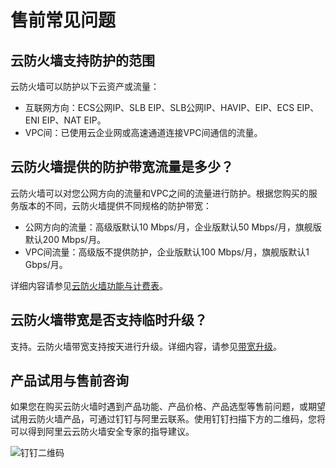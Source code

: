# 售前常见问题

## 云防火墙支持防护的范围

云防火墙可以防护以下云资产或流量：

-   互联网方向：ECS公网IP、SLB EIP、SLB公网IP、HAVIP、EIP、ECS EIP、ENI EIP、NAT EIP。
-   VPC间：已使用云企业网或高速通道连接VPC间通信的流量。

## 云防火墙提供的防护带宽流量是多少？

云防火墙可以对您公网方向的流量和VPC之间的流量进行防护。根据您购买的服务版本的不同，云防火墙提供不同规格的防护带宽：

-   公网方向的流量：高级版默认10 Mbps/月，企业版默认50 Mbps/月，旗舰版默认200 Mbps/月。
-   VPC间流量：高级版不提供防护，企业版默认100 Mbps/月，旗舰版默认1 Gbps/月。

详细内容请参见[云防火墙功能与计费表](/cn.zh-CN/计费与开通服务/计费方式.md)。

## 云防火墙带宽是否支持临时升级？

支持。云防火墙带宽支持按天进行升级。详细内容，请参见[带宽升级](/cn.zh-CN/计费与开通服务/升级与变配.md)。

## 产品试用与售前咨询

如果您在购买云防火墙时遇到产品功能、产品价格、产品选型等售前问题，或期望试用云防火墙产品，可通过钉钉与阿里云联系。使用钉钉扫描下方的二维码，您将可以得到阿里云云防火墙安全专家的指导建议。

![钉钉二维码](https://static-aliyun-doc.oss-accelerate.aliyuncs.com/assets/img/zh-CN/9621929951/p13957.jpg)


